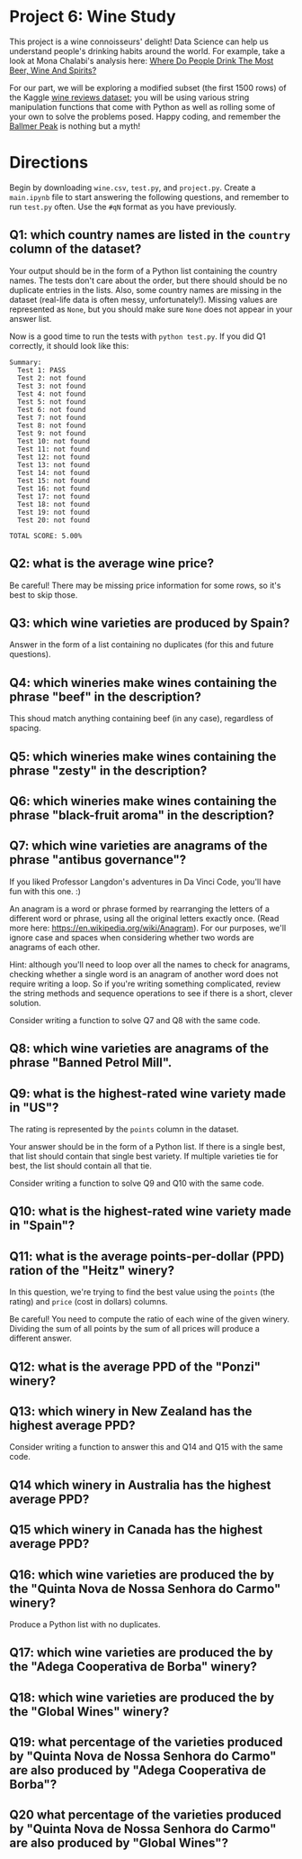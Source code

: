 # Project 6: Wine Study

This project is a wine connoisseurs' delight!  Data Science can help us understand people's drinking habits around the world.  For example, take a look at Mona Chalabi's analysis here: [Where Do People Drink The Most Beer, Wine And Spirits?](https://fivethirtyeight.com/features/dear-mona-followup-where-do-people-drink-the-most-beer-wine-and-spirits/)

For our part, we will be exploring a modified subset (the first 1500 rows) of the Kaggle
[wine reviews dataset](https://www.kaggle.com/zynicide/wine-reviews);
you will be using various string manipulation functions that come with
Python as well as rolling some of your own to solve the problems
posed. Happy coding, and remember the [Ballmer
Peak](https://xkcd.com/323/) is nothing but a myth!

# Directions

Begin by downloading `wine.csv`, `test.py`, and `project.py`.  Create
a `main.ipynb` file to start answering the following questions, and
remember to run `test.py` often.  Use the `#qN` format as you have
previously.

## Q1: which country names are listed in the `country` column of the dataset?

Your output should be in the form of a Python list containing the
country names.  The tests don't care about the order, but there should
should be no duplicate entries in the lists.  Also, some country names
are missing in the dataset (real-life data is often messy,
unfortunately!).  Missing values are represented as `None`, but you
should make sure `None` does not appear in your answer list.

Now is a good time to run the tests with `python test.py`.  If you did Q1 correctly, it should look like this:

```
Summary:
  Test 1: PASS
  Test 2: not found
  Test 3: not found
  Test 4: not found
  Test 5: not found
  Test 6: not found
  Test 7: not found
  Test 8: not found
  Test 9: not found
  Test 10: not found
  Test 11: not found
  Test 12: not found
  Test 13: not found
  Test 14: not found
  Test 15: not found
  Test 16: not found
  Test 17: not found
  Test 18: not found
  Test 19: not found
  Test 20: not found

TOTAL SCORE: 5.00%
```

## Q2: what is the average wine price?

Be careful!  There may be missing price information for some rows, so
it's best to skip those.

## Q3: which wine varieties are produced by Spain?

Answer in the form of a list containing no duplicates (for this and future questions).

## Q4: which wineries make wines containing the phrase "beef" in the description?

This shoud match anything containing beef (in any case), regardless of
spacing.

## Q5: which wineries make wines containing the phrase "zesty" in the description?

## Q6: which wineries make wines containing the phrase "black-fruit aroma" in the description?

## Q7: which wine varieties are anagrams of the phrase "antibus governance"?

If you liked Professor Langdon's adventures in Da Vinci Code, you'll have fun with this one. :)

An anagram is a word or phrase formed by rearranging the letters of a
different word or phrase, using all the original letters exactly once.
(Read more here: https://en.wikipedia.org/wiki/Anagram).  For our
purposes, we'll ignore case and spaces when considering whether two
words are anagrams of each other.

Hint: although you'll need to loop over all the names to check for
anagrams, checking whether a single word is an anagram of another word
does not require writing a loop.  So if you're writing something
complicated, review the string methods and sequence operations to see
if there is a short, clever solution.

Consider writing a function to solve Q7 and Q8 with the same code.

## Q8: which wine varieties are anagrams of the phrase "Banned Petrol Mill".

## Q9: what is the highest-rated wine variety made in "US"?

The rating is represented by the `points` column in the dataset.

Your answer should be in the form of a Python list.  If there is a
single best, that list should contain that single best variety.  If
multiple varieties tie for best, the list should contain all that tie.

Consider writing a function to solve Q9 and Q10 with the same code.

## Q10: what is the highest-rated wine variety made in "Spain"?

## Q11: what is the average points-per-dollar (PPD) ration of the "Heitz" winery?

In this question, we're trying to find the best value using the
`points` (the rating) and `price` (cost in dollars) columns.

Be careful!  You need to compute the ratio of each wine of the given
winery.  Dividing the sum of all points by the sum of all prices will
produce a different answer.

## Q12: what is the average PPD of the "Ponzi" winery?

## Q13: which winery in New Zealand has the highest average PPD?

Consider writing a function to answer this and Q14 and Q15 with the
same code.

## Q14 which winery in Australia has the highest average PPD?

## Q15 which winery in Canada has the highest average PPD?

## Q16: which wine varieties are produced the by the "Quinta Nova de Nossa Senhora do Carmo" winery?

Produce a Python list with no duplicates.

## Q17: which wine varieties are produced the by the "Adega Cooperativa de Borba" winery?

## Q18: which wine varieties are produced the by the "Global Wines" winery?

## Q19: what percentage of the varieties produced by "Quinta Nova de Nossa Senhora do Carmo" are also produced by "Adega Cooperativa de Borba"?

## Q20 what percentage of the varieties produced by "Quinta Nova de Nossa Senhora do Carmo" are also produced by "Global Wines"?
